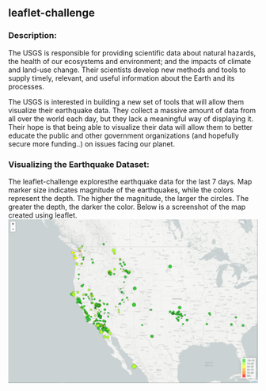 ## leaflet-challenge

### Description:
The USGS is responsible for providing scientific data about natural hazards, the health of our ecosystems and environment; and the impacts of climate and land-use change. Their scientists develop new methods and tools to supply timely, relevant, and useful information about the Earth and its processes. 

The USGS is interested in building a new set of tools that will allow them visualize their earthquake data. They collect a massive amount of data from all over the world each day, but they lack a meaningful way of displaying it. Their hope is that being able to visualize their data will allow them to better educate the public and other government organizations (and hopefully secure more funding..) on issues facing our planet.

### Visualizing the Earthquake Dataset:
The leaflet-challenge exploresthe earthquake data for the last 7 days.  Map marker size indicates magnitude of the earthquakes, while the colors represent the depth.  The higher the magnitude, the larger the circles.  The greater the depth, the darker the color.  Below is a screenshot of the map created using leaflet.
![Default_map](https://github.com/christypatrick/leaflet-challenge/blob/main/Leaflet-Step-1/Images/Default%20View%20with%20Legend.png)
